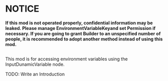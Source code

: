 # NOTICE
**If this mod is not operated properly, confidential information may be leaked.
Please manage EnvironmentVariableKeyand set Permission if necessary.
If you are going to grant Builder to an unspecified number of people, it is recommended to adopt another method instead of using this mod.**

##
This mod is for accessing environment variables using the InputDunamicVariable node.

TODO: Write an Introduction
